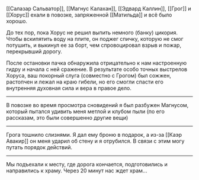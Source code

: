 [[Салазар Сальватор]], [[Магнус Калахан]], [[Эдвард Каллин]], [[Грог]] и [[Хорус]] ехали в повозке, запряженной [[Матильда]] и всё было хорошо.

До тех пор, пока Хорус не решил выпить немного (банку) цикория. Чтобы вскипятить воду на плите, он поджег спичку, которую не смог потушить, и выкинул ее за борт, чем спровоцировал взрыв и пожар, перекрывший дорогу.

После остановки пачка обнаружила отрицательно к нам настроенную гидру и начала с ней сражение. В результате особо точных выстрелов Хоруса, ваш покорный слуга (совместно с Грогом) был сожжен, растопчен и лежал на краю гибели, но его смогли спасти его внутренняя духовная сила и вера в правое дело.

_____
В повозке во время просмотра сновидений я был разбужен Магнусом, который пытался удивить меня метлой и клубом пыли (по его рассказам, это были совершенно другие вещи)
___
Грога тошнило слизнями. Я дал ему броню в подарок, а из-за [[Каэр Авакир]] он меня  ударил об стену и я отрубился. В связи с этим могу путать порядок действий.
___
Мы подъехали к месту, где дорога кончается, подготовились и направились к храму. Через 20 минут нас ждет храм...
